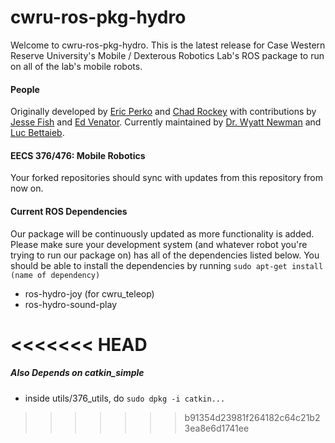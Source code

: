 # cwru-ros-pkg-hydro
Welcome to cwru-ros-pkg-hydro.  This is the latest release for Case Western Reserve University's Mobile / Dexterous Robotics Lab's ROS package to run on all of the lab's mobile robots.  

#### People
Originally developed by [Eric Perko](https://github.com/ericperko) and [Chad Rockey](https://github.com/chadrockey) with contributions by [Jesse Fish](https://github.com/erebuswolf) and [Ed Venator](https://github.com/evenator).  Currently maintained by [Dr. Wyatt Newman](https://github.com/wsnewman) and [Luc Bettaieb](https://github.com/lucbettaieb).

#### EECS 376/476: Mobile Robotics
Your forked repositories should sync with updates from this repository from now on.

#### Current ROS Dependencies
Our package will be continuously updated as more functionality is added.  Please make sure your development system (and whatever robot you're trying to run our package on) has all of the dependencies listed below.  You should be able to install the dependencies by running `sudo apt-get install (name of dependency)`
* ros-hydro-joy (for cwru_teleop)
* ros-hydro-sound-play

<<<<<<< HEAD
=======
##### Also Depends on catkin_simple
* inside utils/376_utils, do `sudo dpkg -i catkin...`
>>>>>>> b91354d23981f264182c64c21b23ea8e6d1741ee
